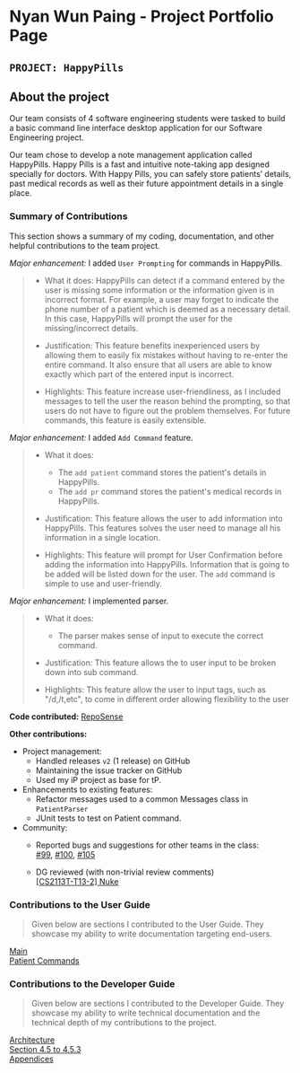 # Nyan Wun Paing - Project Portfolio Page

## `PROJECT: HappyPills`

## About the project

Our team consists of 4 software engineering students were tasked to build a basic command line interface desktop 
application for our Software Engineering project.

Our team chose to develop a note management application called HappyPills. Happy Pills is a fast and intuitive 
note-taking app designed specially for doctors. With Happy Pills, you can safely store patients’ details, past medical 
records as well as their future appointment details in a single place.

### Summary of Contributions

This section shows a summary of my coding, documentation, and other helpful contributions to the team project.

*Major enhancement:* I added `User Prompting` for commands in HappyPills.
>   + What it does: HappyPills can detect if a command entered by the user is missing some information or the 
>   information given is in incorrect format. For example, a user may forget to indicate the phone number of a patient
>   which is deemed as a necessary detail. In this case, HappyPills will prompt the user for the missing/incorrect 
>   details.
>
>   + Justification: This feature benefits inexperienced users by allowing them to easily fix mistakes without having to
>   re-enter the entire command. It also ensure that all users are able to know exactly which part of the entered input 
>   is incorrect.
>
>   + Highlights: This feature increase user-friendliness, as I included messages to tell the user the reason 
>   behind the prompting, so that users do not have to figure out the problem themselves.
>   For future commands, this feature is easily extensible. 
   
*Major enhancement:* I added `Add Command` feature.
>   + What it does: 
>       - The `add patient` command stores the patient's details in HappyPills.
>       - The `add pr` command stores the patient's medical records in HappyPills.
>
>   + Justification: This feature allows the user to add information into HappyPills. This features solves the user need
>     to manage all his information in a single location.
>
>   + Highlights: This feature will prompt for User Confirmation before adding the information into HappyPills. 
>     Information that is going to be added will be listed down for the user. The `add` command is simple to use and
>     user-friendly.

*Major enhancement:* I implemented parser.
>   + What it does: 
>       - The parser makes sense of input to execute the correct command.
>
>   + Justification: This feature allows the to user input to be broken down into sub command.
>
>   + Highlights: This feature allow the user to input tags, such as "/d,/t,etc", to come in different order
>   allowing flexibility to the user

    
**Code contributed:** [RepoSense](https://nus-cs2113-ay1920s2.github.io/tp-dashboard/#search=nyanwunpaing&sort=groupTitle&sortWithin=title&since=2020-03-01&timeframe=commit&mergegroup=false&groupSelect=groupByRepos&breakdown=false)

**Other contributions:**
- Project management:
    + Handled releases `v2` (1 release) on GitHub
    + Maintaining the issue tracker on GitHub
    + Used my iP project as base for tP.
- Enhancements to existing features:
    + Refactor messages used to a common Messages class in `PatientParser`
    + JUnit tests to test on Patient command.
- Community:
    + Reported bugs and suggestions for other teams in the class:  
    [#99](https://github.com/AY1920S2-CS2113-T15-2/tp/issues/99),
    [#100](https://github.com/AY1920S2-CS2113-T15-2/tp/issues/100), 
    [#105](https://github.com/AY1920S2-CS2113-T15-2/tp/issues/105)
  
    + DG reviewed (with non-trivial review comments)  
    [[CS2113T-T13-2] Nuke](https://github.com/nus-cs2113-AY1920S2/tp/pull/16)

### Contributions to the User Guide
> Given below are sections I contributed to the User Guide. 
> They showcase my ability to write documentation targeting end-users.

[Main](https://github.com/AY1920S2-CS2113T-T12-2/tp/blob/master/docs/UserGuide.md)  
[Patient Commands](https://github.com/AY1920S2-CS2113T-T12-2/tp/blob/master/docs/UserGuide-Patient.md)

### Contributions to the Developer Guide
> Given below are sections I contributed to the Developer Guide. 
> They showcase my ability to write technical documentation and the technical depth of my contributions to the project.

[Architecture](https://ay1920s2-cs2113t-t12-2.github.io/tp/DeveloperGuide.html#31-architecture)  
[Section 4.5 to 4.5.3](https://github.com/AY1920S2-CS2113T-T12-2/tp/blob/master/docs/DeveloperGuide.md#41-patient-details-feature)  
[Appendices](https://github.com/AY1920S2-CS2113T-T12-2/tp/blob/master/docs/DeveloperGuide.md#43-user-prompting)  
